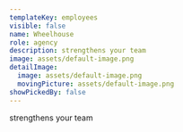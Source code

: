 ```yaml
---
templateKey: employees
visible: false
name: Wheelhouse
role: agency
description: strengthens your team
image: assets/default-image.png
detailImage:
  image: assets/default-image.png
  movingPicture: assets/default-image.png
showPickedBy: false
---
```

strengthens your team
